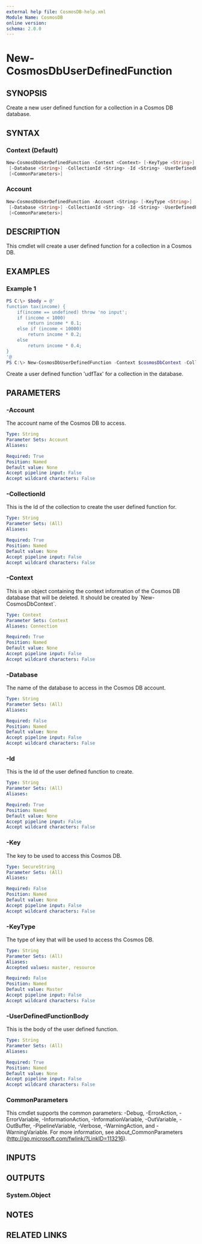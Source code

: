 ```yaml
---
external help file: CosmosDB-help.xml
Module Name: CosmosDB
online version:
schema: 2.0.0
---
```


# New-CosmosDbUserDefinedFunction

## SYNOPSIS

Create a new user defined function for a collection in a Cosmos DB database.

## SYNTAX

### Context (Default)

```powershell
New-CosmosDbUserDefinedFunction -Context <Context> [-KeyType <String>] [-Key <SecureString>]
 [-Database <String>] -CollectionId <String> -Id <String> -UserDefinedFunctionBody <String>
 [<CommonParameters>]
```

### Account

```powershell
New-CosmosDbUserDefinedFunction -Account <String> [-KeyType <String>] [-Key <SecureString>]
 [-Database <String>] -CollectionId <String> -Id <String> -UserDefinedFunctionBody <String>
 [<CommonParameters>]
```

## DESCRIPTION

This cmdlet will create a user defined function for a collection in a Cosmos DB.

## EXAMPLES

### Example 1

```powershell
PS C:\> $body = @'
function tax(income) {
    if(income == undefined) throw 'no input';
    if (income < 1000)
        return income * 0.1;
    else if (income < 10000)
        return income * 0.2;
    else
        return income * 0.4;
}
'@
PS C:\> New-CosmosDbUserDefinedFunction -Context $cosmosDbContext -CollectionId 'MyNewCollection' -Id 'udfTax' -UserDefinedFunctionBody $body
```

Create a user defined function 'udfTax' for a collection in the database.

## PARAMETERS

### -Account

The account name of the Cosmos DB to access.

```yaml
Type: String
Parameter Sets: Account
Aliases:

Required: True
Position: Named
Default value: None
Accept pipeline input: False
Accept wildcard characters: False
```

### -CollectionId

This is the Id of the collection to create the user defined function for.

```yaml
Type: String
Parameter Sets: (All)
Aliases:

Required: True
Position: Named
Default value: None
Accept pipeline input: False
Accept wildcard characters: False
```

### -Context

This is an object containing the context information of the Cosmos DB database
that will be deleted. It should be created by \`New-CosmosDbContext\`.

```yaml
Type: Context
Parameter Sets: Context
Aliases: Connection

Required: True
Position: Named
Default value: None
Accept pipeline input: False
Accept wildcard characters: False
```

### -Database

The name of the database to access in the Cosmos DB account.

```yaml
Type: String
Parameter Sets: (All)
Aliases:

Required: False
Position: Named
Default value: None
Accept pipeline input: False
Accept wildcard characters: False
```

### -Id

This is the Id of the user defined function to create.

```yaml
Type: String
Parameter Sets: (All)
Aliases:

Required: True
Position: Named
Default value: None
Accept pipeline input: False
Accept wildcard characters: False
```

### -Key

The key to be used to access this Cosmos DB.

```yaml
Type: SecureString
Parameter Sets: (All)
Aliases:

Required: False
Position: Named
Default value: None
Accept pipeline input: False
Accept wildcard characters: False
```

### -KeyType

The type of key that will be used to access ths Cosmos DB.

```yaml
Type: String
Parameter Sets: (All)
Aliases:
Accepted values: master, resource

Required: False
Position: Named
Default value: Master
Accept pipeline input: False
Accept wildcard characters: False
```

### -UserDefinedFunctionBody

This is the body of the user defined function.

```yaml
Type: String
Parameter Sets: (All)
Aliases:

Required: True
Position: Named
Default value: None
Accept pipeline input: False
Accept wildcard characters: False
```

### CommonParameters

This cmdlet supports the common parameters: -Debug, -ErrorAction, -ErrorVariable, -InformationAction, -InformationVariable, -OutVariable, -OutBuffer, -PipelineVariable, -Verbose, -WarningAction, and -WarningVariable. For more information, see about_CommonParameters (http://go.microsoft.com/fwlink/?LinkID=113216).

## INPUTS

## OUTPUTS

### System.Object

## NOTES

## RELATED LINKS
